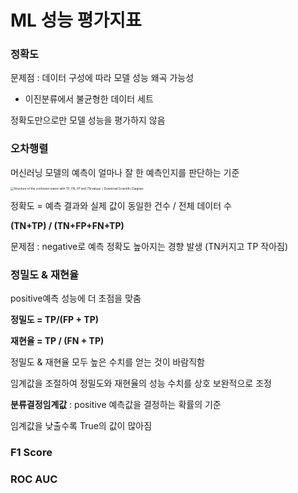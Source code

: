 # ML 성능 평가지표

### 정확도

문제점 : 데이터 구성에 따라 모델 성능 왜곡 가능성

* 이진분류에서 불균형한 데이터 세트 

정확도만으로만 모델 성능을 평가하지 않음



### 오차행렬

머신러닝 모델의 예측이 얼마나 잘 한 예측인지를 판단하는 기준

<img src="ML_성능평가지표.assets/Structure-of-the-confusion-matrix-with-TP-FN-FP-and-TN-values.png" alt="Structure of the confusion matrix with TP, FN, FP and TN values. | Download  Scientific Diagram" style="zoom:33%;" />

정확도 = 예측 결과와 실제 값이 동일한 건수 / 전체 데이터 수 

**(TN+TP) / (TN+FP+FN+TP)**

문제점 : negative로 예측 정확도 높아지는 경향 발생 (TN커지고 TP 작아짐)



### 정밀도 & 재현율

positive예측 성능에 더 초점을 맞춤

**정밀도 = TP/(FP + TP)**

**재현율 = TP / (FN + TP)**

정밀도 & 재현율 모두 높은 수치를 얻는 것이 바람직함 

임계값을 조절하여 정밀도와 재현율의 성능 수치를 상호 보완적으로 조정

**분류결정임계값** : positive 예측값을 결정하는 확률의 기준

임계값을 낮출수록 True의 값이 많아짐

### F1 Score

### ROC AUC 